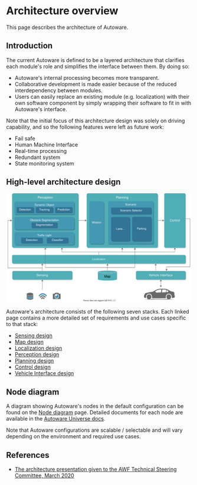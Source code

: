 # Architecture overview

This page describes the architecture of Autoware.

## Introduction

The current Autoware is defined to be a layered architecture that clarifies each module's role and simplifies the interface between them. By doing so:

- Autoware's internal processing becomes more transparent.
- Collaborative development is made easier because of the reduced interdependency between modules.
- Users can easily replace an existing module (e.g. localization) with their own software component by simply wrapping their software to fit in with Autoware's interface.

Note that the initial focus of this architecture design was solely on driving capability, and so the following features were left as future work:

- Fail safe
- Human Machine Interface
- Real-time processing
- Redundant system
- State monitoring system

## High-level architecture design

![Overview](image/autoware-architecture-overview.drawio.svg)

Autoware's architecture consists of the following seven stacks. Each linked page contains a more detailed set of requirements and use cases specific to that stack:

- [Sensing design](sensing/index.md)
- [Map design](map/index.md)
- [Localization design](localization/index.md)
- [Perception design](perception/index.md)
- [Planning design](planning/index.md)
- [Control design](control/index.md)
- [Vehicle Interface design](vehicle/index.md)

## Node diagram

A diagram showing Autoware's nodes in the default configuration can be found on the [Node diagram](node-diagram/index.md) page. Detailed documents for each node are available in the [Autoware Universe docs](https://autowarefoundation.github.io/autoware.universe/main/).

Note that Autoware configurations are scalable / selectable and will vary depending on the environment and required use cases.

## References

- [The architecture presentation given to the AWF Technical Steering Committee, March 2020](https://discourse.ros.org/uploads/short-url/woUU7TGLPXFCTJLtht11rJ0SqCL.pdf)

